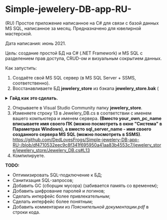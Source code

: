 # Simple-jewelery-DB-app-RU-
(RU) Простое приложение написанное на C# для связи с базой данных MS SQL, написанное за месяц. Предназначено для ювелирной мастерской.

Дата написания: июнь 2021.

Цель: создание простой БД на C# (.NET Framework) и MS SQL c разделением прав доступа, CRUD-ом и визуальным сокрытием данных.

Как запустить:
1. Создаёте свой MS SQL сервер (в MS SQL Server + SSMS, соответственно).
2. Восстанавливаете БД **jewelery_store** из бэкапа **jewelery_store.bak** (
<details>
  <summary><b>Гайд как это сделать.</b></summary>
  <p>1. Подготовка:<br>
- Откройте SQL Server Management Studio (SSMS). <br>
- Подключитесь к экземпляру SQL Server, где хотите восстановить базу данных. <br>
- Разверните узел "Базы данных". <br>
2. Восстановление базы данных: <br>
- Щелкните правой кнопкой мыши пустое место в области "Базы данных" и выберите "Восстановить базу данных...". <br>
- На странице "Общие" выберите "Из устройства". <br>
- Нажмите кнопку "...". <br>
- В диалоговом окне "Выбор устройства резервного копирования" выберите файл <b>"jewelery_store.bak" </b>. <br>
- Выберите "ОК". <br>
- На странице "Источник" в поле "Устройство" отобразится путь к файлу резервной копии. <br>
- На странице "Назначение" введите имя новой базы данных <b>(назвать "jewelery_store")</b>. <br>
- На странице "Параметры" выберите "С перезаписью" (если база данных с таким же именем уже существует). <br>
- Нажмите "ОК".</p>
</details>

2. Открываете в Visual Studio Community папку **jewelery_store**.
3. Изменяете строку 13 в Jewelery_DB.cs в соответствии с именем вашего компьютера и именем сервера. **(Вместо your_own_pc_name вписываете имя своего ПК (можно посмотреть в окне "Система" в Параметрах Windows), а вместо sql_server_name - имя своего созданного сервера MS SQL (можно посмотреть в SSMS)**.
https://github.com/DedLovesFrogs/Simple-jewelery-DB-app-RU-/blob/df4710532eec9c8f341f695950a41aa83b4553c7/jewelery_store/jewelery_store/Jewelery_DB.cs#L13
4. Компилируете.

**TODO:**
- Оптимизировать SQL-подключение к БД;
- Санитизация SQL-запросов;
- Добавить GC (сборщик мусора) (забивается память со временем);
- Добавить шифрование паролей и логинов;
- Сделать интерфейс более привлекательным;
- Сделать интерфейс более понятным;
- Добавить комментарии из *Пояснительной документации.pdf* в строки кода.
